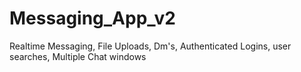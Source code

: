 # Messaging_App_v2
Realtime Messaging, File Uploads, Dm's, Authenticated Logins, user searches, Multiple Chat windows
